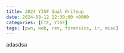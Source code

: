 ```yaml
---
title: 2024 YISF Qual Writeup
date: 2024-08-12 12:30:00 +0000
categories: [CTF, YISF]
tags: [pwn, web, rev, forensics, ir, misc]
---
```


adasdsa
